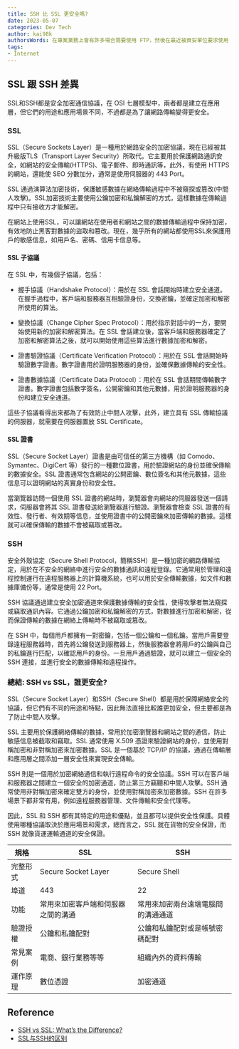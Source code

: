 ```yaml
---
title: SSH 比 SSL 更安全嗎?
date: 2023-05-07
categories: Dev Tech
author: kai98k
authorsWords: 在專案業務上會有許多場合需要使用 FTP，然後在最近被資安單位要求使用 SFTP，乍看之下我以為 SFTP 就是 FTPS，但實際查看才發現底層協議完全不一樣，SFTP 使用的是 SSH，而 FTPS 則是透過 SSL，那 SSL 跟 SSH 到底差在哪呢 ?
tags:
- Internet
---
```


## SSL 跟 SSH 差異

SSL和SSH都是安全加密通信協議，在 OSI 七層模型中，兩者都是建立在應用層，但它們的用途和應用場景不同，不過都是為了讓網路傳輸變得更安全。

### SSL

SSL（Secure Sockets Layer）是一種用於網路安全的加密協議，現在已經被其升級版TLS（Transport Layer Security）所取代。它主要用於保護網路通訊安全，如網站的安全傳輸(HTTPS)、電子郵件、即時通訊等，此外，有使用 HTTPS 的網站，還能使 SEO 分數加分，通常是使用伺服器的 443 Port。

SSL 通過演算法加密技術，保護敏感數據在網絡傳輸過程中不被窺探或篡改(中間人攻擊)。SSL加密技術主要使用公鑰加密和私鑰解密的方式，這樣數據在傳輸過程中只有接收方才能解密。

在網站上使用SSL，可以讓網站在使用者和網站之間的數據傳輸過程中保持加密，有效地防止黑客對數據的盜取和篡改。現在，幾乎所有的網站都使用SSL來保護用戶的敏感信息，如用戶名、密碼、信用卡信息等。

#### SSL 子協議
在 SSL 中，有幾個子協議，包括：

- 握手協議（Handshake Protocol）：用於在 SSL 會話開始時建立安全通道。在握手過程中，客戶端和服務器互相驗證身份，交換密鑰，並確定加密和解密所使用的算法。

- 變換協議（Change Cipher Spec Protocol）：用於指示對話中的一方，要開始使用新的加密和解密算法。在 SSL 會話建立後，當客戶端和服務器確定了加密和解密算法之後，就可以開始使用這些算法進行數據加密和解密。

- 證書驗證協議（Certificate Verification Protocol）：用於在 SSL 會話開始時驗證數字證書。數字證書用於證明服務器的身份，並確保數據傳輸的安全性。

- 證書數據協議（Certificate Data Protocol）：用於在 SSL 會話期間傳輸數字證書。數字證書包括數字簽名，公開密鑰和其他元數據，用於證明服務器的身份和建立安全通道。

這些子協議看得出來都為了有效防止中間人攻擊，此外，建立具有 SSL 傳輸協議的伺服器，就需要在伺服器置放 SSL Certificate。

#### SSL 證書
SSL（Secure Socket Layer）證書是由可信任的第三方機構（如 Comodo、Symantec、DigiCert 等）發行的一種數位證書，用於驗證網站的身份並確保傳輸的數據安全。SSL 證書通常包含網站的公開密鑰、數位簽名和其他元數據，這些信息可以證明網站的真實身份和安全性。

當瀏覽器訪問一個使用 SSL 證書的網站時，瀏覽器會向網站的伺服器發送一個請求，伺服器會將其 SSL 證書發送給瀏覽器進行驗證。瀏覽器會檢查 SSL 證書的有效性、發行者、有效期等信息，並使用證書中的公開密鑰來加密傳輸的數據。這樣就可以確保傳輸的數據不會被竊取或篡改。

### SSH

安全外殼協定（Secure Shell Protocol，簡稱SSH）是一種加密的網路傳輸協定，用於在不安全的網絡中進行安全的數據通訊和遠程登錄。它通常用於管理和遠程控制運行在遠程服務器上的計算機系統，也可以用於安全傳輸數據，如文件和數據庫備份等，通常是使用 22 Port。

SSH 協議通過建立安全加密通道來保護數據傳輸的安全性，使得攻擊者無法窺探或竊取通訊內容。它通過公鑰加密和私鑰解密的方式，對數據進行加密和解密，從而保證傳輸的數據在網絡上傳輸時不被竊取或篡改。

在 SSH 中，每個用戶都擁有一對密鑰，包括一個公鑰和一個私鑰。當用戶需要登錄遠程服務器時，首先將公鑰發送到服務器上，然後服務器會將用戶的公鑰與自己的私鑰進行匹配，以確認用戶的身份。一旦用戶通過驗證，就可以建立一個安全的 SSH 連接，並進行安全的數據傳輸和遠程操作。


### 總結: SSH vs SSL，誰更安全?

SSL（Secure Socket Layer）和SSH（Secure Shell）都是用於保障網絡安全的協議，但它們有不同的用途和特點，因此無法直接比較誰更加安全，但主要都是為了防止中間人攻擊。

SSL 主要用於保護網絡傳輸的數據，常用於加密瀏覽器和網站之間的通信，防止敏感信息被截取和竊取。SSL 通常使用 X.509 憑證來驗證網站的身份，並使用對稱加密和非對稱加密來加密數據。SSL 是一個基於 TCP/IP 的協議，通過在傳輸層和應用層之間添加一層安全性來實現安全傳輸。

SSH 則是一個用於加密網絡通信和執行遠程命令的安全協議。SSH 可以在客戶端和服務器之間建立一個安全的加密通道，防止第三方竊聽和中間人攻擊。SSH 通常使用非對稱加密來確定雙方的身份，並使用對稱加密來加密數據。SSH 在許多場景下都非常有用，例如遠程服務器管理、文件傳輸和安全代理等。

因此，SSL 和 SSH 都有其特定的用途和優點，並且都可以提供安全性保護。具體使用哪種協議取決於應用場景和需求，總而言之，SSL 就在貨物的安全保證，而 SSH 就像貨運運輸通道的安全保證。


| 規格     | SSL                                | SSH                                |
| -------- | ---------------------------------- | ---------------------------------- |
| 完整形式 | Secure Socket Layer                | Secure Shell                       |
| 埠道     | 443                                | 22                                 |
| 功能     | 常用來加密客戶端和伺服器之間的溝通 | 常用來加密兩台遠端電腦間的溝通通道 |
| 驗證授權 | 公鑰和私鑰配對                     | 公鑰和私鑰配對或是帳號密碼配對     |
| 常見案例 | 電商、銀行業務等等                 | 組織內外的資料傳輸                 |
| 運作原理 | 數位憑證  |  加密通道|

## Reference
- [SSH vs SSL: What’s the Difference?](https://kinsta.com/knowledgebase/ssh-vs-ssl/)
- [SSL与SSH的区别](https://zhuanlan.zhihu.com/p/138679729)

